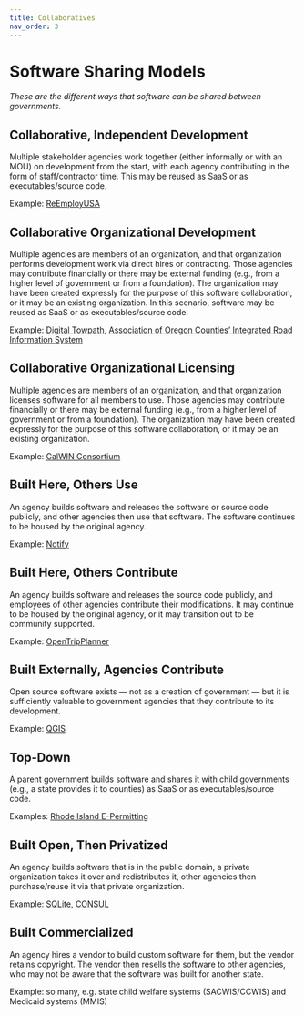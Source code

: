 ```yaml
---
title: Collaboratives
nav_order: 3
---
```


# Software Sharing Models

_These are the different ways that software can be shared between governments._

## Collaborative, Independent Development
Multiple stakeholder agencies work together (either informally or with an MOU) on development from the start, with each agency contributing in the form of staff/contractor time. This may be reused as SaaS or as executables/source code.

Example: [ReEmployUSA](collaboratives/reemployusa.html)

## Collaborative Organizational Development
Multiple agencies are members of an organization, and that organization performs development work via direct hires or contracting. Those agencies may contribute financially or there may be external funding (e.g., from a higher level of government or from a foundation). The organization may have been created expressly for the purpose of this software collaboration, or it may be an existing organization. In this scenario, software may be reused as SaaS or as executables/source code.

Example: [Digital Towpath](collaboratives/digital-towpath.html), [Association of Oregon Counties’ Integrated Road Information System](collaboratives/oregon-iris.html)

## Collaborative Organizational Licensing
Multiple agencies are members of an organization, and that organization licenses software for all members to use. Those agencies may contribute financially or there may be external funding (e.g., from a higher level of government or from a foundation). The organization may have been created expressly for the purpose of this software collaboration, or it may be an existing organization. 

Example: [CalWIN Consortium](collaboratives/calwin.html)

## Built Here, Others Use
An agency builds software and releases the software or source code publicly, and other agencies then use that software. The software continues to be housed by the original agency.

Example: [Notify](collaboratives/notify.html)

## Built Here, Others Contribute
An agency builds software and releases the source code publicly, and employees of other agencies contribute their modifications. It may continue to be housed by the original agency, or it may transition out to be community supported.

Example: [OpenTripPlanner](collaboratives/opentripplanner.html)

## Built Externally, Agencies Contribute
Open source software exists — not as a creation of government — but it is sufficiently valuable to government agencies that they contribute to its development.

Example: [QGIS](collaboratives/qgis.html)

## Top-Down
A parent government builds software and shares it with child governments (e.g., a state provides it to counties) as SaaS or as executables/source code.

Examples: [Rhode Island E-Permitting](collaboratives/rispi.html)

## Built Open, Then Privatized
An agency builds software that is in the public domain, a private organization takes it over and redistributes it, other agencies then purchase/reuse it via that private organization.

Example: [SQLite](collaboratives/sqlite.html), [CONSUL](collaboratives/consul.html)

## Built Commercialized
An agency hires a vendor to build custom software for them, but the vendor retains copyright. The vendor then resells the software to other agencies, who may not be aware that the software was built for another state.

Example: so many, e.g. state child welfare systems (SACWIS/CCWIS) and Medicaid systems (MMIS)
